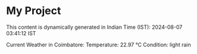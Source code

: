 # My Project

This content is dynamically generated in Indian Time (IST): 2024-08-07 03:41:12 IST


Current Weather in Coimbatore:
Temperature: 22.97 °C
Condition: light rain
